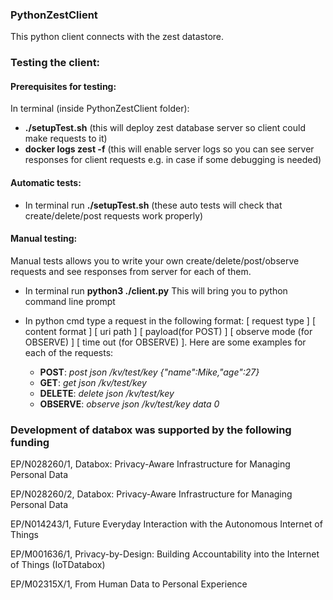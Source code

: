 ### PythonZestClient

This python client connects with the zest datastore.

### Testing the client:
#### Prerequisites for testing:
In terminal (inside PythonZestClient folder):

* __./setupTest.sh__ (this will deploy zest database server so client could make requests to it)
* __docker logs zest -f__ (this will enable server logs so you can see server responses for client requests e.g. in case if some debugging is needed)

#### Automatic tests:

* In terminal run __./setupTest.sh__ (these auto tests will check that create/delete/post requests work properly)

#### Manual testing:

Manual tests allows you to write your own create/delete/post/observe requests and see responses from server for each of them.
* In terminal run __python3 ./client.py__ This will bring you to python command line prompt
* In python cmd type a request in the following format: [ request type ] [ content format ] [ uri path ] [ payload(for POST) ] [ observe mode (for OBSERVE) ] [ time out (for OBSERVE) ]. Here are some examples for each of the requests:

  * __POST__: _post json /kv/test/key {"name":Mike,"age":27}_
  * __GET__: _get json /kv/test/key_
  * __DELETE__: _delete json /kv/test/key_
  * __OBSERVE__: _observe json /kv/test/key data 0_
  
### Development of databox was supported by the following funding
EP/N028260/1, Databox: Privacy-Aware Infrastructure for Managing Personal Data

EP/N028260/2, Databox: Privacy-Aware Infrastructure for Managing Personal Data

EP/N014243/1, Future Everyday Interaction with the Autonomous Internet of Things

EP/M001636/1, Privacy-by-Design: Building Accountability into the Internet of Things (IoTDatabox)

EP/M02315X/1, From Human Data to Personal Experience

